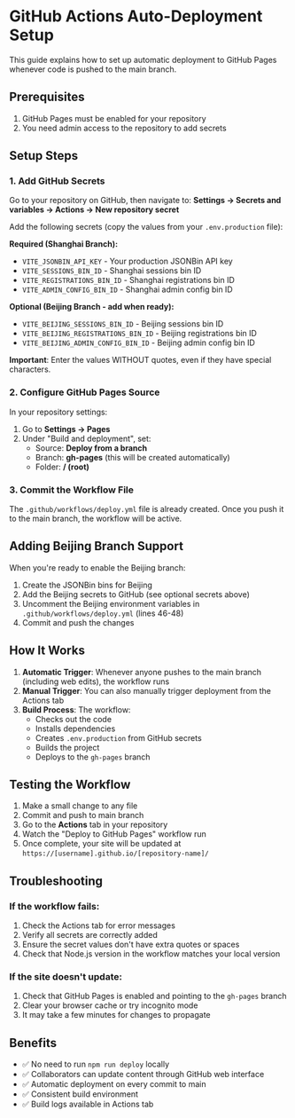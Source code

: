 # GitHub Actions Auto-Deployment Setup

This guide explains how to set up automatic deployment to GitHub Pages whenever code is pushed to the main branch.

## Prerequisites

1. GitHub Pages must be enabled for your repository
2. You need admin access to the repository to add secrets

## Setup Steps

### 1. Add GitHub Secrets

Go to your repository on GitHub, then navigate to:
**Settings → Secrets and variables → Actions → New repository secret**

Add the following secrets (copy the values from your `.env.production` file):

**Required (Shanghai Branch):**
- `VITE_JSONBIN_API_KEY` - Your production JSONBin API key
- `VITE_SESSIONS_BIN_ID` - Shanghai sessions bin ID
- `VITE_REGISTRATIONS_BIN_ID` - Shanghai registrations bin ID
- `VITE_ADMIN_CONFIG_BIN_ID` - Shanghai admin config bin ID

**Optional (Beijing Branch - add when ready):**
- `VITE_BEIJING_SESSIONS_BIN_ID` - Beijing sessions bin ID
- `VITE_BEIJING_REGISTRATIONS_BIN_ID` - Beijing registrations bin ID
- `VITE_BEIJING_ADMIN_CONFIG_BIN_ID` - Beijing admin config bin ID

**Important**: Enter the values WITHOUT quotes, even if they have special characters.

### 2. Configure GitHub Pages Source

In your repository settings:
1. Go to **Settings → Pages**
2. Under "Build and deployment", set:
   - Source: **Deploy from a branch**
   - Branch: **gh-pages** (this will be created automatically)
   - Folder: **/ (root)**

### 3. Commit the Workflow File

The `.github/workflows/deploy.yml` file is already created. Once you push it to the main branch, the workflow will be active.

## Adding Beijing Branch Support

When you're ready to enable the Beijing branch:
1. Create the JSONBin bins for Beijing
2. Add the Beijing secrets to GitHub (see optional secrets above)
3. Uncomment the Beijing environment variables in `.github/workflows/deploy.yml` (lines 46-48)
4. Commit and push the changes

## How It Works

1. **Automatic Trigger**: Whenever anyone pushes to the main branch (including web edits), the workflow runs
2. **Manual Trigger**: You can also manually trigger deployment from the Actions tab
3. **Build Process**: The workflow:
   - Checks out the code
   - Installs dependencies
   - Creates `.env.production` from GitHub secrets
   - Builds the project
   - Deploys to the `gh-pages` branch

## Testing the Workflow

1. Make a small change to any file
2. Commit and push to main branch
3. Go to the **Actions** tab in your repository
4. Watch the "Deploy to GitHub Pages" workflow run
5. Once complete, your site will be updated at `https://[username].github.io/[repository-name]/`

## Troubleshooting

### If the workflow fails:

1. Check the Actions tab for error messages
2. Verify all secrets are correctly added
3. Ensure the secret values don't have extra quotes or spaces
4. Check that Node.js version in the workflow matches your local version

### If the site doesn't update:

1. Check that GitHub Pages is enabled and pointing to the `gh-pages` branch
2. Clear your browser cache or try incognito mode
3. It may take a few minutes for changes to propagate

## Benefits

- ✅ No need to run `npm run deploy` locally
- ✅ Collaborators can update content through GitHub web interface
- ✅ Automatic deployment on every commit to main
- ✅ Consistent build environment
- ✅ Build logs available in Actions tab
